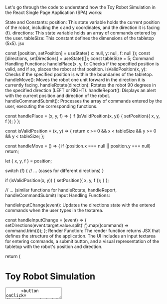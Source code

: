 Let's go through the code to understand how the Toy Robot Simulation in the React Single Page Application (SPA) works:

State and Constants:
position: This state variable holds the current position of the robot, including the x and y coordinates, and the direction it is facing (f).
directions: This state variable holds an array of commands entered by the user.
tableSize: This constant defines the dimensions of the tabletop (5x5).
jsx

const [position, setPosition] = useState({ x: null, y: null, f: null });
const [directions, setDirections] = useState([]);
const tableSize = 5;
Command Handling Functions:
handlePlace(x, y, f): Checks if the specified position is valid, and if so, places the robot at that position.
isValidPosition(x, y): Checks if the specified position is within the boundaries of the tabletop.
handleMove(): Moves the robot one unit forward in the direction it is currently facing.
handleRotate(direction): Rotates the robot 90 degrees in the specified direction (LEFT or RIGHT).
handleReport(): Displays an alert with the current position and direction of the robot.
handleCommandSubmit(): Processes the array of commands entered by the user, executing the corresponding functions.

const handlePlace = (x, y, f) => {
  if (isValidPosition(x, y)) {
    setPosition({ x, y, f });
  }
};

const isValidPosition = (x, y) => {
  return x >= 0 && x < tableSize && y >= 0 && y < tableSize;
};

const handleMove = () => {
  if (position.x === null || position.y === null) return;

  let { x, y, f } = position;

  switch (f) {
    // ... (cases for different directions)
  }

  if (isValidPosition(x, y)) {
    setPosition({ x, y, f });
  }
};

// ... (similar functions for handleRotate, handleReport, handleCommandSubmit)
Input Handling Functions:

handleInputChange(event): Updates the directions state with the entered commands when the user types in the textarea.

const handleInputChange = (event) => {
  setDirections(event.target.value.split(';').map((command) => command.trim()));
};
Render Function:
The render function returns JSX that defines the structure of the application.
The UI includes an input textarea for entering commands, a submit button, and a visual representation of the tabletop with the robot's position and direction.

return (
  <div className="App">
    <h1>Toy Robot Simulation</h1>
    <div className="commands-container">
      <textarea
        placeholder="Enter commands here..."
        onChange={handleInputChange}
        value={directions.join(';')}
      />
      <button onClick={handleCommandSubmit}>Submit</button>
    </div>
    <div className="robot-table">
      <div className="robot" style={{ left: position.x * 40, bottom: position.y * 40 }}>
        {position.f && <div className={`arrow arrow-${position.f.toLowerCase()}`} />}
      </div>
    </div>
  </div>
);
CSS Styling:
The CSS file (src/App.css) defines styles for the application, including the appearance of the tabletop, the robot, and the arrow indicating its direction.
